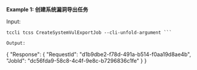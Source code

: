 **Example 1: 创建系统漏洞导出任务**



Input: 

```
tccli tcss CreateSystemVulExportJob --cli-unfold-argument ```

Output: 
```
{
    "Response": {
        "RequestId": "d1b9dbe2-f78d-491a-b514-f0aa19d8ae4b",
        "JobId": "dc56fda9-58c8-4c4f-9e8c-b7296836c1fe"
    }
}
```

